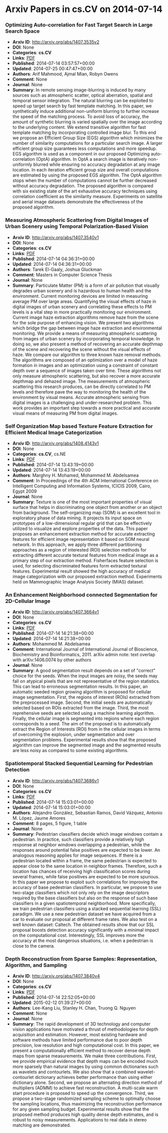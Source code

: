 # Arxiv Papers in cs.CV on 2014-07-14
### Optimizing Auto-correlation for Fast Target Search in Large Search Space
- **Arxiv ID**: http://arxiv.org/abs/1407.3535v2
- **DOI**: None
- **Categories**: **cs.CV**
- **Links**: [PDF](http://arxiv.org/pdf/1407.3535v2)
- **Published**: 2014-07-14 03:57:57+00:00
- **Updated**: 2014-07-25 00:47:47+00:00
- **Authors**: Arif Mahmood, Ajmal Mian, Robyn Owens
- **Comment**: None
- **Journal**: None
- **Summary**: In remote sensing image-blurring is induced by many sources such as atmospheric scatter, optical aberration, spatial and temporal sensor integration. The natural blurring can be exploited to speed up target search by fast template matching. In this paper, we synthetically induce additional non-uniform blurring to further increase the speed of the matching process. To avoid loss of accuracy, the amount of synthetic blurring is varied spatially over the image according to the underlying content. We extend transitive algorithm for fast template matching by incorporating controlled image blur. To this end we propose an Efficient Group Size (EGS) algorithm which minimizes the number of similarity computations for a particular search image. A larger efficient group size guarantees less computations and more speedup. EGS algorithm is used as a component in our proposed Optimizing auto-correlation (OptA) algorithm. In OptA a search image is iteratively non-uniformly blurred while ensuring no accuracy degradation at any image location. In each iteration efficient group size and overall computations are estimated by using the proposed EGS algorithm. The OptA algorithm stops when the number of computations cannot be further decreased without accuracy degradation. The proposed algorithm is compared with six existing state of the art exhaustive accuracy techniques using correlation coefficient as the similarity measure. Experiments on satellite and aerial image datasets demonstrate the effectiveness of the proposed algorithm.



### Measuring Atmospheric Scattering from Digital Images of Urban Scenery using Temporal Polarization-Based Vision
- **Arxiv ID**: http://arxiv.org/abs/1407.3540v1
- **DOI**: None
- **Categories**: **cs.CV**
- **Links**: [PDF](http://arxiv.org/pdf/1407.3540v1)
- **Published**: 2014-07-14 04:36:31+00:00
- **Updated**: 2014-07-14 04:36:31+00:00
- **Authors**: Tarek El-Gaaly, Joshua Gluckman
- **Comment**: Masters in Computer Science Thesis
- **Journal**: None
- **Summary**: Particulate Matter (PM) is a form of air pollution that visually degrades urban scenery and is hazardous to human health and the environment. Current monitoring devices are limited in measuring average PM over large areas. Quantifying the visual effects of haze in digital images of urban scenery and correlating these effects to PM levels is a vital step in more practically monitoring our environment. Current image haze extraction algorithms remove haze from the scene for the sole purpose of enhancing vision. We present two algorithms which bridge the gap between image haze extraction and environmental monitoring. We provide a means of measuring atmospheric scattering from images of urban scenery by incorporating temporal knowledge. In doing so, we also present a method of recovering an accurate depthmap of the scene and recovering the scene without the visual effects of haze. We compare our algorithm to three known haze removal methods. The algorithms are composed of an optimization over a model of haze formation in images and an optimization using a constraint of constant depth over a sequence of images taken over time. These algorithms not only measure atmospheric scattering, but also recover a more accurate depthmap and dehazed image. The measurements of atmospheric scattering this research produces, can be directly correlated to PM levels and therefore pave the way to monitoring the health of the environment by visual means. Accurate atmospheric sensing from digital images is a challenging and under-researched problem. This work provides an important step towards a more practical and accurate visual means of measuring PM from digital images.



### Self Organization Map based Texture Feature Extraction for Efficient Medical Image Categorization
- **Arxiv ID**: http://arxiv.org/abs/1408.4143v1
- **DOI**: None
- **Categories**: **cs.CV**, cs.NE
- **Links**: [PDF](http://arxiv.org/pdf/1408.4143v1)
- **Published**: 2014-07-14 13:43:19+00:00
- **Updated**: 2014-07-14 13:43:19+00:00
- **Authors**: Marghny H. Mohamed, Mohammed M. Abdelsamea
- **Comment**: In Proceedings of the 4th ACM International Conference on Intelligent
  Computing and Information Systems, ICICIS 2009, Cairo, Egypt 2009
- **Journal**: None
- **Summary**: Texture is one of the most important properties of visual surface that helps in discriminating one object from another or an object from background. The self-organizing map (SOM) is an excellent tool in exploratory phase of data mining. It projects its input space on prototypes of a low-dimensional regular grid that can be effectively utilized to visualize and explore properties of the data. This paper proposes an enhancement extraction method for accurate extracting features for efficient image representation it based on SOM neural network. In this approach, we apply three different partitioning approaches as a region of interested (ROI) selection methods for extracting different accurate textural features from medical image as a primary step of our extraction method. Fisherfaces feature selection is used, for selecting discriminated features form extracted textural features. Experimental result showed the high accuracy of medical image categorization with our proposed extraction method. Experiments held on Mammographic Image Analysis Society (MIAS) dataset.



### An Enhancement Neighborhood connected Segmentation for 2D-Cellular Image
- **Arxiv ID**: http://arxiv.org/abs/1407.3664v1
- **DOI**: None
- **Categories**: **cs.CV**
- **Links**: [PDF](http://arxiv.org/pdf/1407.3664v1)
- **Published**: 2014-07-14 14:21:38+00:00
- **Updated**: 2014-07-14 14:21:38+00:00
- **Authors**: Mohammed M. Abdelsamea
- **Comment**: International Journal of International Journal of Bioscience,
  Biochemistry and Bioinformatics, 2011. arXiv admin note: text overlap with
  arXiv:1406.0074 by other authors
- **Journal**: None
- **Summary**: A good segmentation result depends on a set of "correct" choice for the seeds. When the input images are noisy, the seeds may fall on atypical pixels that are not representative of the region statistics. This can lead to erroneous segmentation results. In this paper, an automatic seeded region growing algorithm is proposed for cellular image segmentation. First, the regions of interest (ROIs) extracted from the preprocessed image. Second, the initial seeds are automatically selected based on ROIs extracted from the image. Third, the most reprehensive seeds are selected using a machine learning algorithm. Finally, the cellular image is segmented into regions where each region corresponds to a seed. The aim of the proposed is to automatically extract the Region of Interests (ROI) from in the cellular images in terms of overcoming the explosion, under segmentation and over segmentation problems. Experimental results show that the proposed algorithm can improve the segmented image and the segmented results are less noisy as compared to some existing algorithms.



### Spatiotemporal Stacked Sequential Learning for Pedestrian Detection
- **Arxiv ID**: http://arxiv.org/abs/1407.3686v1
- **DOI**: None
- **Categories**: **cs.CV**
- **Links**: [PDF](http://arxiv.org/pdf/1407.3686v1)
- **Published**: 2014-07-14 15:03:01+00:00
- **Updated**: 2014-07-14 15:03:01+00:00
- **Authors**: Alejandro González, Sebastian Ramos, David Vázquez, Antonio M. López, Jaume Amores
- **Comment**: 8 pages, 5 figure, 1 table
- **Journal**: None
- **Summary**: Pedestrian classifiers decide which image windows contain a pedestrian. In practice, such classifiers provide a relatively high response at neighbor windows overlapping a pedestrian, while the responses around potential false positives are expected to be lower. An analogous reasoning applies for image sequences. If there is a pedestrian located within a frame, the same pedestrian is expected to appear close to the same location in neighbor frames. Therefore, such a location has chances of receiving high classification scores during several frames, while false positives are expected to be more spurious. In this paper we propose to exploit such correlations for improving the accuracy of base pedestrian classifiers. In particular, we propose to use two-stage classifiers which not only rely on the image descriptors required by the base classifiers but also on the response of such base classifiers in a given spatiotemporal neighborhood. More specifically, we train pedestrian classifiers using a stacked sequential learning (SSL) paradigm. We use a new pedestrian dataset we have acquired from a car to evaluate our proposal at different frame rates. We also test on a well known dataset: Caltech. The obtained results show that our SSL proposal boosts detection accuracy significantly with a minimal impact on the computational cost. Interestingly, SSL improves more the accuracy at the most dangerous situations, i.e. when a pedestrian is close to the camera.



### Depth Reconstruction from Sparse Samples: Representation, Algorithm, and Sampling
- **Arxiv ID**: http://arxiv.org/abs/1407.3840v4
- **DOI**: None
- **Categories**: **cs.CV**
- **Links**: [PDF](http://arxiv.org/pdf/1407.3840v4)
- **Published**: 2014-07-14 22:52:05+00:00
- **Updated**: 2015-02-12 01:39:27+00:00
- **Authors**: Lee-Kang Liu, Stanley H. Chan, Truong Q. Nguyen
- **Comment**: None
- **Journal**: None
- **Summary**: The rapid development of 3D technology and computer vision applications have motivated a thrust of methodologies for depth acquisition and estimation. However, most existing hardware and software methods have limited performance due to poor depth precision, low resolution and high computational cost. In this paper, we present a computationally efficient method to recover dense depth maps from sparse measurements. We make three contributions. First, we provide empirical evidence that depth maps can be encoded much more sparsely than natural images by using common dictionaries such as wavelets and contourlets. We also show that a combined wavelet-contourlet dictionary achieves better performance than using either dictionary alone. Second, we propose an alternating direction method of multipliers (ADMM) to achieve fast reconstruction. A multi-scale warm start procedure is proposed to speed up the convergence. Third, we propose a two-stage randomized sampling scheme to optimally choose the sampling locations, thus maximizing the reconstruction performance for any given sampling budget. Experimental results show that the proposed method produces high quality dense depth estimates, and is robust to noisy measurements. Applications to real data in stereo matching are demonstrated.



